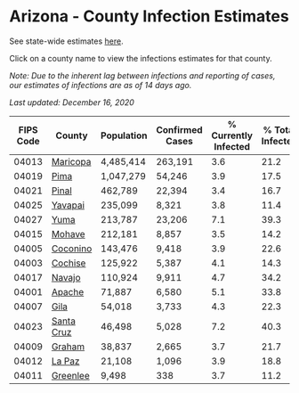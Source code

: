 # Arizona - County Infection Estimates

See state-wide estimates [here](/infections/us-az).

Click on a county name to view the infections estimates for that county.

*Note: Due to the inherent lag between infections and reporting of cases, our estimates of infections are as of 14 days ago.*

*Last updated: December 16, 2020*

|   FIPS Code |                   County |   Population |   Confirmed Cases |   % Currently Infected |   % Total Infected |
|-------------|--------------------------|--------------|-------------------|------------------------|--------------------|
|       04013 |     [Maricopa](maricopa) |    4,485,414 |           263,191 |                    3.6 |               21.2 |
|       04019 |             [Pima](pima) |    1,047,279 |            54,246 |                    3.9 |               17.5 |
|       04021 |           [Pinal](pinal) |      462,789 |            22,394 |                    3.4 |               16.7 |
|       04025 |       [Yavapai](yavapai) |      235,099 |             8,321 |                    3.8 |               11.4 |
|       04027 |             [Yuma](yuma) |      213,787 |            23,206 |                    7.1 |               39.3 |
|       04015 |         [Mohave](mohave) |      212,181 |             8,857 |                    3.5 |               14.2 |
|       04005 |     [Coconino](coconino) |      143,476 |             9,418 |                    3.9 |               22.6 |
|       04003 |       [Cochise](cochise) |      125,922 |             5,387 |                    4.1 |               14.3 |
|       04017 |         [Navajo](navajo) |      110,924 |             9,911 |                    4.7 |               34.2 |
|       04001 |         [Apache](apache) |       71,887 |             6,580 |                    5.1 |               33.8 |
|       04007 |             [Gila](gila) |       54,018 |             3,733 |                    4.3 |               22.3 |
|       04023 | [Santa Cruz](santa-cruz) |       46,498 |             5,028 |                    7.2 |               40.3 |
|       04009 |         [Graham](graham) |       38,837 |             2,665 |                    3.7 |               21.7 |
|       04012 |         [La Paz](la-paz) |       21,108 |             1,096 |                    3.9 |               18.8 |
|       04011 |     [Greenlee](greenlee) |        9,498 |               338 |                    3.7 |               11.2 |